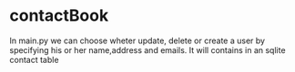 # contactBook

In main.py we can choose wheter update, delete or create a user by specifying his or her name,address and emails. It will contains in an sqlite contact table
